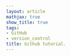 ```yaml
---
layout: article
mathjax: true
show_title: true
tags:
- GitHub
- version_control
title: Github tutorial.
---
```

